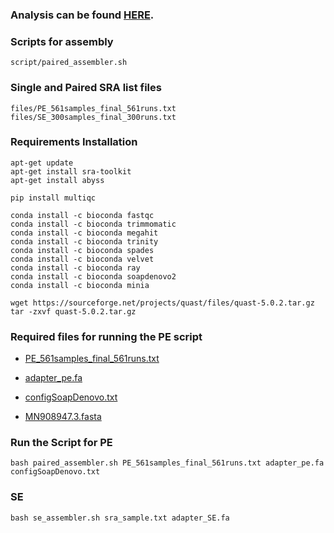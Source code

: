 ### Analysis can be found [HERE](https://github.com/Rajan-sust/covid19-Assembly/blob/master/script/markdown/Assembly_analysis.md).

### Scripts for assembly

```
script/paired_assembler.sh
```

### Single and Paired SRA list files

```
files/PE_561samples_final_561runs.txt
files/SE_300samples_final_300runs.txt
```

### Requirements Installation

```
apt-get update
apt-get install sra-toolkit
apt-get install abyss
```

```
pip install multiqc
```

```
conda install -c bioconda fastqc
conda install -c bioconda trimmomatic
conda install -c bioconda megahit
conda install -c bioconda trinity
conda install -c bioconda spades
conda install -c bioconda velvet
conda install -c bioconda ray
conda install -c bioconda soapdenovo2
conda install -c bioconda minia
```

```
wget https://sourceforge.net/projects/quast/files/quast-5.0.2.tar.gz
tar -zxvf quast-5.0.2.tar.gz
```

### Required files for running the PE script
- [PE_561samples_final_561runs.txt](https://github.com/Rajan-sust/covid19-Assembly/blob/master/files/PE_561samples_final_561runs.txt)

- [adapter_pe.fa](https://github.com/Rajan-sust/covid19-Assembly/blob/master/files/adapter_pe.fa)

- [configSoapDenovo.txt](https://github.com/Rajan-sust/covid19-Assembly/blob/master/files/configSoapDenovo.txt)

- [MN908947.3.fasta](https://github.com/Rajan-sust/covid19-Assembly/blob/master/files/MN908947.3.fasta)

### Run the Script for PE

```
bash paired_assembler.sh PE_561samples_final_561runs.txt adapter_pe.fa configSoapDenovo.txt 
```

### SE


```
bash se_assembler.sh sra_sample.txt adapter_SE.fa
```

